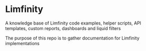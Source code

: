 # Limfinity
A knowledge base of Limfinity code examples, helper scripts, API templates, custom reports, dashboards and liquid filters

The purpose of this repo is to gather documentation for Limfinity implementations
